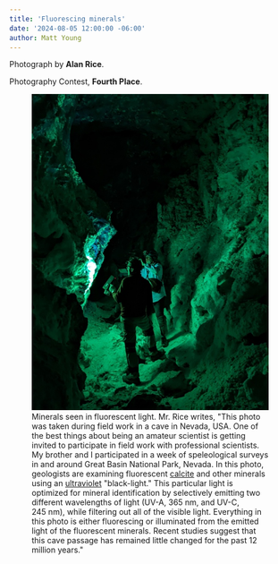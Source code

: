 ```yaml
---
title: 'Fluorescing minerals'
date: '2024-08-05 12:00:00 -06:00'
author: Matt Young
---
```

Photograph by <strong>Alan Rice</strong>.

Photography Contest, <strong>Fourth Place</strong>.

<figure>
<img src="/uploads/2024/Rice-Alan_Ultraviolet minerals.jpg" alt="Cave illuminated by fluorescent light"/>
<figcaption><a href=""><i></i></a>Minerals seen in fluorescent light.  Mr. Rice writes, "This photo was taken during field work in a cave in Nevada, USA. One of the best things about being an amateur scientist is getting invited to participate in field work with professional scientists. My brother and I participated in a week of speleological surveys in and around Great Basin National Park, Nevada. In this photo, geologists are examining fluorescent <a href="https://en.wikipedia.org/wiki/Calcite">calcite</a> and other minerals using an <a href="https://en.wikipedia.org/wiki/Ultraviolet">ultraviolet</a> "black-light."  This particular light is optimized for mineral identification by selectively emitting two different wavelengths of light (UV-A, 365&nbsp;nm, and UV-C, 245&nbsp;nm), while filtering out all of the visible light. Everything  in this photo is either fluorescing or illuminated from the emitted light of the fluorescent minerals. Recent studies suggest that this cave passage has remained little changed for the past 12 million years."
</figcaption>
